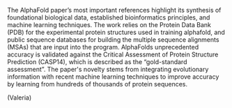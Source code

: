 The AlphaFold paper’s most important references highlight its synthesis of foundational biological data, established bioinformatics principles, and machine learning techniques. The work relies on the Protein Data Bank (PDB) for the experimental protein structures used in training alphafold, and public sequence databases for building the multiple sequence alignments (MSAs) that are input into the program. AlphaFolds unprecedented accuracy is validated against the Critical Assessment of Protein Structure Prediction (CASP14), which is described as the “gold-standard assessment”. The paper's novelty stems from integrating evolutionary information with recent machine learning techniques to improve accuracy by learning from hundreds of thousands of protein sequences.

(Valeria)